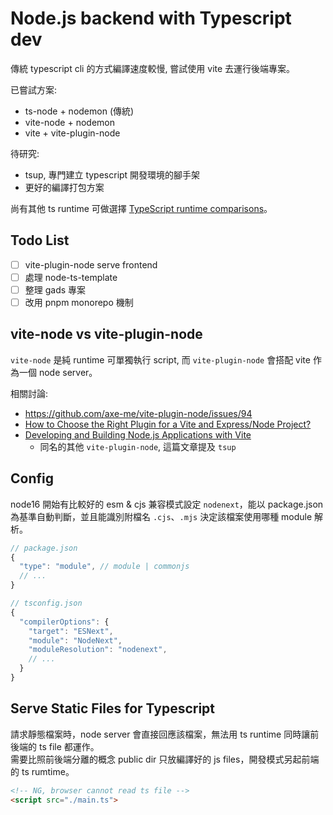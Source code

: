 # Node.js backend with Typescript dev

傳統 typescript cli 的方式編譯速度較慢, 嘗試使用 vite 去運行後端專案。

已嘗試方案:
- ts-node + nodemon (傳統)
- vite-node + nodemon
- vite + vite-plugin-node

待研究:
- tsup, 專門建立 typescript 開發環境的腳手架
- 更好的編譯打包方案

尚有其他 ts runtime 可做選擇 [TypeScript runtime comparisons](https://github.com/privatenumber/ts-runtime-comparison)。

## Todo List

- [ ] vite-plugin-node serve frontend
- [ ] 處理 node-ts-template
- [ ] 整理 gads 專案
- [ ] 改用 pnpm monorepo 機制

## vite-node vs vite-plugin-node

`vite-node` 是純 runtime 可單獨執行 script, 而 `vite-plugin-node` 會搭配 vite 作為一個 node server。

相關討論:
- https://github.com/axe-me/vite-plugin-node/issues/94
- [How to Choose the Right Plugin for a Vite and Express/Node Project?](https://stackoverflow.com/questions/77124072/how-to-choose-the-right-plugin-for-a-vite-and-express-node-project)
- [Developing and Building Node.js Applications with Vite](https://dev.to/rxliuli/developing-and-building-nodejs-applications-with-vite-311n)
  - 同名的其他 `vite-plugin-node`, 這篇文章提及 `tsup`

## Config

node16 開始有比較好的 esm & cjs 兼容模式設定 `nodenext`，能以 package.json 為基準自動判斷，並且能識別附檔名 `.cjs`、`.mjs` 決定該檔案使用哪種 module 解析。

```js
// package.json
{
  "type": "module", // module | commonjs
  // ...
}
```

```js
// tsconfig.json
{
  "compilerOptions": {
    "target": "ESNext",
    "module": "NodeNext",
    "moduleResolution": "nodenext",
    // ...
  }
}
```

## Serve Static Files for Typescript

請求靜態檔案時，node server 會直接回應該檔案，無法用 ts runtime 同時讓前後端的 ts file 都運作。<br />
需要比照前後端分離的概念 public dir 只放編譯好的 js files，開發模式另起前端的 ts rumtime。

```html
<!-- NG, browser cannot read ts file -->
<script src="./main.ts">
```
